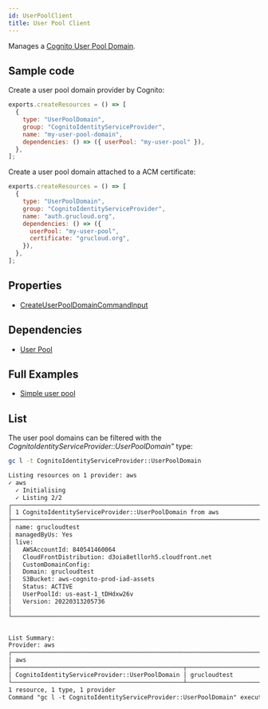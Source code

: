 ```yaml
---
id: UserPoolClient
title: User Pool Client
---
```


Manages a [Cognito User Pool Domain](https://console.aws.amazon.com/cognito/v2/idp/user-pools).

## Sample code

Create a user pool domain provider by Cognito:

```js
exports.createResources = () => [
  {
    type: "UserPoolDomain",
    group: "CognitoIdentityServiceProvider",
    name: "my-user-pool-domain",
    dependencies: () => ({ userPool: "my-user-pool" }),
  },
];
```

Create a user pool domain attached to a ACM certificate:

```js
exports.createResources = () => [
  {
    type: "UserPoolDomain",
    group: "CognitoIdentityServiceProvider",
    name: "auth.grucloud.org",
    dependencies: () => ({
      userPool: "my-user-pool",
      certificate: "grucloud.org",
    }),
  },
];
```

## Properties

- [CreateUserPoolDomainCommandInput](https://docs.aws.amazon.com/AWSJavaScriptSDK/v3/latest/clients/client-cognito-identity-provider/interfaces/createuserpooldomaincommandinput.html)

## Dependencies

- [User Pool](./UserPool.md)

## Full Examples

- [Simple user pool](https://github.com/grucloud/grucloud/tree/main/examples/aws/CognitoIdentityServiceProvider/identity-provider)

## List

The user pool domains can be filtered with the _CognitoIdentityServiceProvider::UserPoolDomain"_ type:

```sh
gc l -t CognitoIdentityServiceProvider::UserPoolDomain
```

```txt
Listing resources on 1 provider: aws
✓ aws
  ✓ Initialising
  ✓ Listing 2/2
┌────────────────────────────────────────────────────────────────────────┐
│ 1 CognitoIdentityServiceProvider::UserPoolDomain from aws              │
├────────────────────────────────────────────────────────────────────────┤
│ name: grucloudtest                                                     │
│ managedByUs: Yes                                                       │
│ live:                                                                  │
│   AWSAccountId: 840541460064                                           │
│   CloudFrontDistribution: d3oia8etllorh5.cloudfront.net                │
│   CustomDomainConfig:                                                  │
│   Domain: grucloudtest                                                 │
│   S3Bucket: aws-cognito-prod-iad-assets                                │
│   Status: ACTIVE                                                       │
│   UserPoolId: us-east-1_tDHdxw26v                                      │
│   Version: 20220313205736                                              │
│                                                                        │
└────────────────────────────────────────────────────────────────────────┘


List Summary:
Provider: aws
┌───────────────────────────────────────────────────────────────────────┐
│ aws                                                                   │
├────────────────────────────────────────────────┬──────────────────────┤
│ CognitoIdentityServiceProvider::UserPoolDomain │ grucloudtest         │
└────────────────────────────────────────────────┴──────────────────────┘
1 resource, 1 type, 1 provider
Command "gc l -t CognitoIdentityServiceProvider::UserPoolDomain" executed in 4s, 131 MB
```

